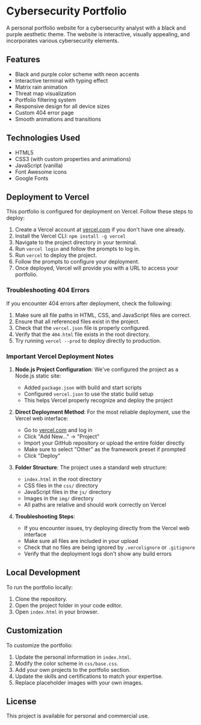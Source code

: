 # Cybersecurity Portfolio

A personal portfolio website for a cybersecurity analyst with a black and purple aesthetic theme. The website is interactive, visually appealing, and incorporates various cybersecurity elements.

## Features

- Black and purple color scheme with neon accents
- Interactive terminal with typing effect
- Matrix rain animation
- Threat map visualization
- Portfolio filtering system
- Responsive design for all device sizes
- Custom 404 error page
- Smooth animations and transitions

## Technologies Used

- HTML5
- CSS3 (with custom properties and animations)
- JavaScript (vanilla)
- Font Awesome icons
- Google Fonts

## Deployment to Vercel

This portfolio is configured for deployment on Vercel. Follow these steps to deploy:

1. Create a Vercel account at [vercel.com](https://vercel.com) if you don't have one already.
2. Install the Vercel CLI: `npm install -g vercel`
3. Navigate to the project directory in your terminal.
4. Run `vercel login` and follow the prompts to log in.
5. Run `vercel` to deploy the project.
6. Follow the prompts to configure your deployment.
7. Once deployed, Vercel will provide you with a URL to access your portfolio.

### Troubleshooting 404 Errors

If you encounter 404 errors after deployment, check the following:

1. Make sure all file paths in HTML, CSS, and JavaScript files are correct.
2. Ensure that all referenced files exist in the project.
3. Check that the `vercel.json` file is properly configured.
4. Verify that the `404.html` file exists in the root directory.
5. Try running `vercel --prod` to deploy directly to production.

### Important Vercel Deployment Notes

1. **Node.js Project Configuration**: We've configured the project as a Node.js static site:
   - Added `package.json` with build and start scripts
   - Configured `vercel.json` to use the static build setup
   - This helps Vercel properly recognize and deploy the project

2. **Direct Deployment Method**: For the most reliable deployment, use the Vercel web interface:
   - Go to [vercel.com](https://vercel.com) and log in
   - Click "Add New..." → "Project"
   - Import your GitHub repository or upload the entire folder directly
   - Make sure to select "Other" as the framework preset if prompted
   - Click "Deploy"

3. **Folder Structure**: The project uses a standard web structure:
   - `index.html` in the root directory
   - CSS files in the `css/` directory
   - JavaScript files in the `js/` directory
   - Images in the `img/` directory
   - All paths are relative and should work correctly on Vercel

4. **Troubleshooting Steps**:
   - If you encounter issues, try deploying directly from the Vercel web interface
   - Make sure all files are included in your upload
   - Check that no files are being ignored by `.vercelignore` or `.gitignore`
   - Verify that the deployment logs don't show any build errors

## Local Development

To run the portfolio locally:

1. Clone the repository.
2. Open the project folder in your code editor.
3. Open `index.html` in your browser.

## Customization

To customize the portfolio:

1. Update the personal information in `index.html`.
2. Modify the color scheme in `css/base.css`.
3. Add your own projects to the portfolio section.
4. Update the skills and certifications to match your expertise.
5. Replace placeholder images with your own images.

## License

This project is available for personal and commercial use.
